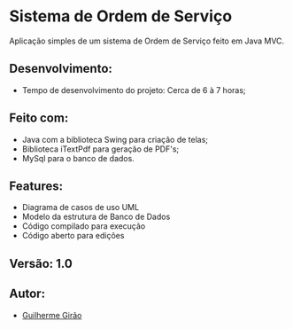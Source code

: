 # Sistema de Ordem de Serviço
Aplicação simples de um sistema de Ordem de Serviço feito em Java MVC.

## Desenvolvimento:
* Tempo de desenvolvimento do projeto: Cerca de 6 à 7 horas;

## Feito com:
* Java com a biblioteca Swing para criação de telas;
* Biblioteca iTextPdf para geração de PDF's;
* MySql para o banco de dados.

## Features:
* Diagrama de casos de uso UML
* Modelo da estrutura de Banco de Dados
* Código compilado para execução
* Código aberto para edições

## Versão: 1.0

## Autor:

- [Guilherme Girão](https://github.com/guilhermegirao)
